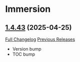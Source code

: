 # Immersion

## [1.4.43](https://github.com/seblindfors/Immersion/tree/1.4.43) (2025-04-25)
[Full Changelog](https://github.com/seblindfors/Immersion/compare/1.4.42...1.4.43) [Previous Releases](https://github.com/seblindfors/Immersion/releases)

- Version bump  
- TOC bump  
